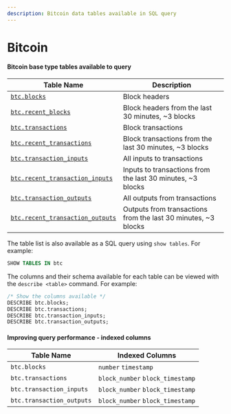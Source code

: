 ```yaml
---
description: Bitcoin data tables available in SQL query
---
```


# Bitcoin

#### Bitcoin base type tables available to query

| Table Name                                                      | Description                                                    |
| --------------------------------------------------------------- | -------------------------------------------------------------- |
| [`btc.blocks`](btc.blocks.md)                                   | Block headers                                                  |
| [`btc.recent_blocks`](btc.blocks.md)                            | Block headers from the last 30 minutes, \~3 blocks             |
| [`btc.transactions`](btc.transactions.md)                       | Block transactions                                             |
| [`btc.recent_transactions`](btc.transactions.md)                | Block transactions from the last 30 minutes, \~3 blocks        |
| [`btc.transaction_inputs`](btc.transaction\_inputs.md)          | All inputs to transactions                                     |
| [`btc.recent_transaction_inputs`](btc.transaction\_inputs.md)   | Inputs to transactions from the last 30 minutes, \~3 blocks    |
| [`btc.transaction_outputs`](btc.transaction\_outputs.md)        | All outputs from transactions                                  |
| [`btc.recent_transaction_outputs`](btc.transaction\_outputs.md) | Outputs from transactions from the last 30 minutes, \~3 blocks |

The table list is also available as a SQL query using `show tables`. For example:

```sql
SHOW TABLES IN btc
```

The columns and their schema available for each table can be viewed with the `describe <table>` command. For example:

```sql
/* Show the columns available */
DESCRIBE btc.blocks;
DESCRIBE btc.transactions;
DESCRIBE btc.transaction_inputs;
DESCRIBE btc.transaction_outputs;
```

#### Improving query performance - indexed columns

| Table Name                | Indexed Columns                  |
| ------------------------- | -------------------------------- |
| `btc.blocks`              | `number` `timestamp`             |
| `btc.transactions`        | `block_number` `block_timestamp` |
| `btc.transaction_inputs`  | `block_number` `block_timestamp` |
| `btc.transaction_outputs` | `block_number` `block_timestamp` |
